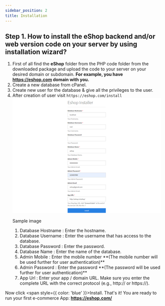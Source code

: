 ```yaml
---
sidebar_position: 2
title: Installation
---
```


## Step 1. How to install the eShop backend and/or web version code on your server by using installation wizard?

1.  First of all find the **eShop** folder from the PHP code folder from the downloaded package and upload the code to your server on your desired domain or subdomain. **For example, you have https://eshop.com domain with you.**
2.  Create a new database from cPanel.
3.  Create new user for the database & give all the privileges to the user.
4.  After creation of user visit `https://eshop.com/install`
    <div class="promo">
        <img class="bordered" src="/img/installer-1.png" alt="sample1"/>
        <p>Sample image</p>
    </div>
    <ol>
        <li><span style={{ color: 'blue' }}>Database Hostname</span> : Enter the hostname.</li>
        <li><span style={{ color: 'blue' }}>Database Username</span> : Enter the username that has access to the database.</li>
        <li><span style={{ color: 'blue' }}>Database Password</span> : Enter the password.</li>
        <li><span style={{ color: 'blue' }}>Database Name</span> : Enter the name of the database.</li>
        <li><span style={{ color: 'blue' }}>Admin Mobile</span> : Enter the mobile number **(The mobile number will be used further for user authentication)**</li>
        <li><span style={{ color: 'blue' }}>Admin Password</span> : Enter the password **(The password will be used further for user authentication)**</li>
        <li><span style={{ color: 'blue' }}>App Url</span> : Enter your app / domain URL. Make sure you enter the complete URL with the correct protocol (e.g., http:// or https://).</li>
    </ol>

Now click <span style={{ color: 'blue' }}>Install</span>. That's it! You are ready to run your first e-commerce App: **https://eshop.com/** 
